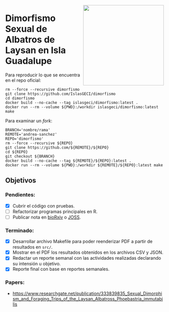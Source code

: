 <a href="https://www.islas.org.mx/"><img src="https://www.islas.org.mx/img/logo.svg" align="right" width="256" /></a>

# Dimorfismo Sexual de Albatros de Laysan en Isla Guadalupe

Para reproducir lo que se encuentra en el repo oficial:

```shell
rm --force --recursive dimorfismo
git clone https://github.com/IslasGECI/dimorfismo
cd dimorfismo
docker build --no-cache --tag islasgeci/dimorfismo:latest .
docker run --rm --volume ${PWD}:/workdir islasgeci/dimorfismo:latest make
```

Para examinar un _fork_:

```shell
BRANCH='nombre/rama'
REMOTE='andrea-sanchez'
REPO='dimorfismo'
rm --force --recursive ${REPO}
git clone https://github.com/${REMOTE}/${REPO}
cd ${REPO}
git checkout ${BRANCH}
docker build --no-cache --tag ${REMOTE}/${REPO}:latest .
docker run --rm --volume ${PWD}:/workdir ${REMOTE}/${REPO}:latest make
```

## Objetivos

### Pendientes:

- [x] Cubrir el código con pruebas.
- [ ] Refactorizar programas principales en R.
- [ ] Publicar nota en [bioRxiv](https://www.biorxiv.org/) o [JOSS](https://joss.theoj.org/).

### Terminado:

- [x] Desarrollar archivo Makefile para poder reenderizar PDF a partir de resultados en `src/`.
- [x] Mostrar en el PDF los resultados obtenidos en los archivos CSV y JSON.
- [x] Redactar un reporte semanal con las actividades realizadas declarando su intensión u objetivo.
- [x] Reporte final con base en reportes semanales.

### Papers:

- https://www.researchgate.net/publication/333839835_Sexual_Dimorphism_and_Foraging_Trips_of_the_Laysan_Albatross_Phoebastria_immutabilis
